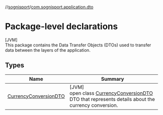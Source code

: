 //[sognisport](../../index.md)/[com.sognisport.application.dto](index.md)

# Package-level declarations

[JVM]\
This package contains the Data Transfer Objects (DTOs) used to transfer data between the layers of the application.

## Types

| Name | Summary |
|---|---|
| [CurrencyConversionDTO](-currency-conversion-d-t-o/index.md) | [JVM]<br>open class [CurrencyConversionDTO](-currency-conversion-d-t-o/index.md)<br>DTO that represents details about the currency conversion. |
